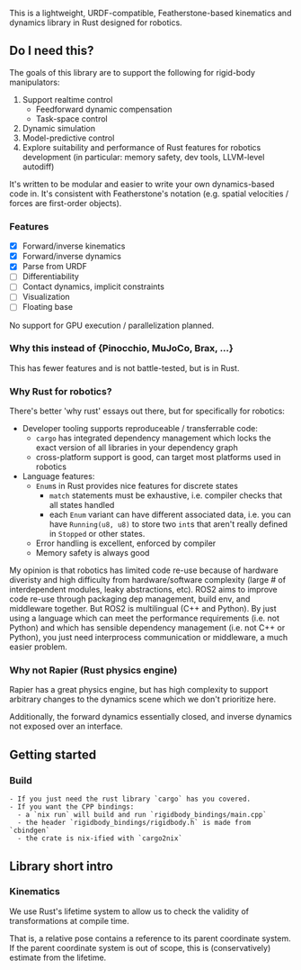 This is a lightweight, URDF-compatible, Featherstone-based kinematics and dynamics library in Rust designed for robotics.

## Do I need this?
The goals of this library are to support the following for rigid-body manipulators:
1. Support realtime control
   - Feedforward dynamic compensation
   - Task-space control
2. Dynamic simulation 
3. Model-predictive control 
3. Explore suitability and performance of Rust features for robotics development (in particular: memory safety, dev tools, LLVM-level autodiff)

It's written to be modular and easier to write your own dynamics-based code in. It's consistent with Featherstone's notation (e.g. spatial velocities / forces are first-order objects).

### Features
- [x] Forward/inverse kinematics
- [x] Forward/inverse dynamics
- [x] Parse from URDF
- [ ] Differentiability
- [ ] Contact dynamics, implicit constraints
- [ ] Visualization
- [ ] Floating base

No support for GPU execution / parallelization planned. 

### Why this instead of {Pinocchio, MuJoCo, Brax, ...}
This has fewer features and is not battle-tested, but is in Rust.


### Why Rust for robotics? 
There's better 'why rust' essays out there, but for specifically for robotics: 
- Developer tooling supports reproduceable / transferrable code: 
  - `cargo` has integrated dependency management which locks the exact version of all libraries in your dependency graph
  - cross-platform support is good, can target most platforms used in robotics
- Language features:
  - `Enum`s in Rust provides nice features for discrete states
    - `match` statements must be exhaustive, i.e. compiler checks that all states handled
    - each `Enum` variant can have different associated data, i.e. you can have `Running(u8, u8)` to store two `int`s that aren't really defined in `Stopped` or other states. 
  - Error handling is excellent, enforced by compiler
  - Memory safety is always good

My opinion is that robotics has limited code re-use because of hardware diveristy and high difficulty from hardware/software complexity (large # of interdependent modules, leaky abstractions, etc). 
ROS2 aims to improve code re-use through packaging dep management, build env, and middleware together. But ROS2 is multilingual (C++ and Python). By just using a language which can meet the performance requirements (i.e. not Python) and which has sensible dependency management (i.e. not C++ or Python), you just need interprocess communication or middleware, a much easier problem.

### Why not Rapier (Rust physics engine)
Rapier has a great physics engine, but has high complexity to support arbitrary changes to the dynamics scene which we don't prioritize here.

Additionally, the forward dynamics essentially closed, and inverse dynamics not exposed over an interface. 


## Getting started
### Build
    - If you just need the rust library `cargo` has you covered.
    - If you want the CPP bindings:
      - a `nix run` will build and run `rigidbody_bindings/main.cpp`
      - the header `rigidbody_bindings/rigidbody.h` is made from `cbindgen`
      - the crate is nix-ified with `cargo2nix`

## Library short intro

### Kinematics
We use Rust's lifetime system to allow us to check the validity of transformations at compile time.

That is, a relative pose contains a reference to its parent coordinate system. If the parent coordinate system is out of scope, this is (conservatively) estimate from the lifetime.

